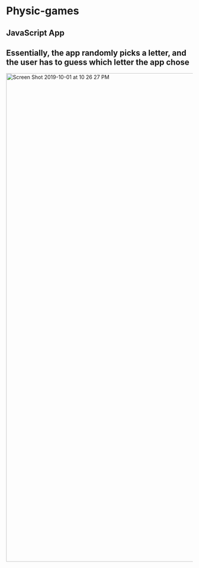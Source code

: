 # Physic-games

## JavaScript App

## Essentially, the app randomly picks a letter, and the user has to guess which letter the app chose

<img width="1317" alt="Screen Shot 2019-10-01 at 10 26 27 PM" src="https://user-images.githubusercontent.com/46546551/66014010-3adaea80-e49b-11e9-8133-5a5fcb8fdc69.png">




